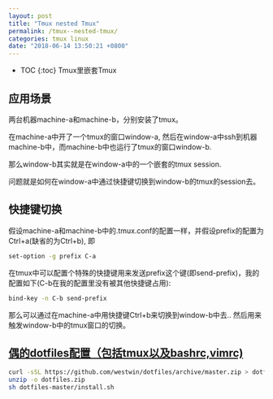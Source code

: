 ```yaml
---
layout: post
title: "Tmux nested Tmux"
permalink: /tmux--nested-tmux/
categories: tmux linux
date: "2018-06-14 13:50:21 +0800"
---
```


* TOC
{:toc}
Tmux里嵌套Tmux

## 应用场景

两台机器machine-a和machine-b，分别安装了tmux。

在machine-a中开了一个tmux的窗口window-a, 然后在window-a中ssh到机器machine-b中，而machine-b中也运行了tmux的窗口window-b.

那么window-b其实就是在window-a中的一个嵌套的tmux session.  

问题就是如何在window-a中通过快捷键切换到window-b的tmux的session去。

## 快捷键切换

假设machine-a和machine-b中的.tmux.conf的配置一样，并假设prefix的配置为Ctrl+a(缺省的为Ctrl+b), 即

```bash
set-option -g prefix C-a
```

在tmux中可以配置个特殊的快捷键用来发送prefix这个键(即send-prefix)，我的配置如下(C-b在我的配置里没有被其他快捷键占用):

```bash
bind-key -n C-b send-prefix
```

那么可以通过在machine-a中用快捷键Ctrl+b来切换到window-b中去.. 然后用来触发window-b中的tmux窗口的切换。

## [偶的dotfiles配置（包括tmux以及bashrc,vimrc)]

```bash
curl -sSL https://github.com/westwin/dotfiles/archive/master.zip > dotfiles.zip
unzip -o dotfiles.zip
sh dotfiles-master/install.sh
```

[偶的dotfiles配置（包括tmux以及bashrc,vimrc)]: https://github.com/westwin/dotfiles/archive/master.zip